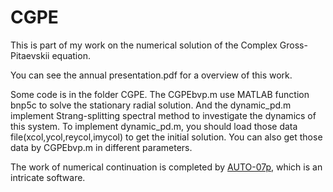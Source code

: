 # CGPE
This is part of my work on the numerical solution of the Complex Gross-Pitaevskii equation.

You can see the annual presentation.pdf for a overview of this work.

Some code is in the folder CGPE. The CGPEbvp.m use MATLAB function bnp5c to solve the stationary radial solution. And the dynamic_pd.m implement Strang-splitting spectral method to investigate the dynamics of this system. To implement dynamic_pd.m, you should load those data file(xcol,ycol,reycol,imycol) to get the initial solution. You can also get those data by CGPEbvp.m in different parameters.

The work of numerical continuation is completed by [AUTO-07p](http://indy.cs.concordia.ca/auto/), which is an intricate software.
